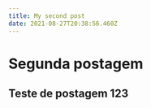 ```yaml
---
title: My second post
date: 2021-08-27T20:38:56.460Z
---
```


<h1> Segunda postagem</h1>

<h2> Teste de postagem 123</h2>
